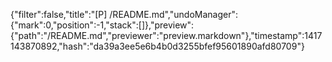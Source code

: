 {"filter":false,"title":"[P] /README.md","undoManager":{"mark":0,"position":-1,"stack":[]},"preview":{"path":"/README.md","previewer":"preview.markdown"},"timestamp":1417143870892,"hash":"da39a3ee5e6b4b0d3255bfef95601890afd80709"}
